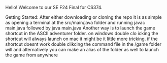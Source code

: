 Hello! Welcome to our SE F24 Final for CS374.

Getting Started:
After either downloading or cloning the repo it is as simple as opening a terminal at the src/main/java folder and running javac main.java followed by java main.java
Another way is to launch the game shortcut in the ASCII adventurer folder. on windows double clo
icking the shortcut will always launch on mac it might be it little more tricking. if the shortcut doesnt work double clikcing the command file in the /game folder will and alternatively you can make an alias of the folder as well to launch the game from anywhere
